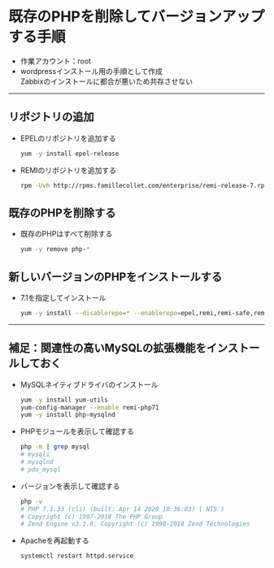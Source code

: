 # 既存のPHPを削除してバージョンアップする手順

* 作業アカウント：root
* wordpressインストール用の手順として作成  
Zabbixのインストールに都合が悪いため共存させない

***

## リポジトリの追加

* EPELのリポジトリを追加する

  ```bash
  yum -y install epel-release
  ```

* REMIのリポジトリを追加する

  ```bash
  rpm -Uvh http://rpms.famillecollet.com/enterprise/remi-release-7.rpm
  ```

## 既存のPHPを削除する

* 既存のPHPはすべて削除する

  ```bash
  yum -y remove php-*
  ```

## 新しいバージョンのPHPをインストールする

* 7.1を指定してインストール

  ```bash
  yum -y install --disablerepo=* --enablerepo=epel,remi,remi-safe,remi-php71 php
  ```

***

## 補足：関連性の高いMySQLの拡張機能をインストールしておく

* MySQLネイティブドライバのインストール

  ```bash
  yum -y install yum-utils
  yum-config-manager --enable remi-php71
  yum -y install php-mysqlnd
  ```

* PHPモジュールを表示して確認する

  ```bash
  php -m | grep mysql
  # mysqli
  # mysqlnd
  # pdo_mysql
  ```

* バージョンを表示して確認する

  ```bash
  php -v
  # PHP 7.1.33 (cli) (built: Apr 14 2020 10:36:03) ( NTS )
  # Copyright (c) 1997-2018 The PHP Group
  # Zend Engine v3.1.0, Copyright (c) 1998-2018 Zend Technologies
  ```

* Apacheを再起動する

  ```bash
  systemctl restart httpd.service
  ```

